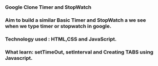 ### Google Clone Timer and StopWatch


### Aim to build a similar Basic Timer and StopWatch a we see when we type timer or stopwatch in google.

### Technology used : HTML,CSS and JavaScript.


### What learn: setTimeOut, setInterval and Creating TABS using Javascript.


